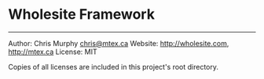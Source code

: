 # Wholesite Framework
---------------------------------
Author: Chris Murphy <chris@mtex.ca>
Website: http://wholesite.com, http://mtex.ca
License: MIT

Copies of all licenses are included in this project's root directory.